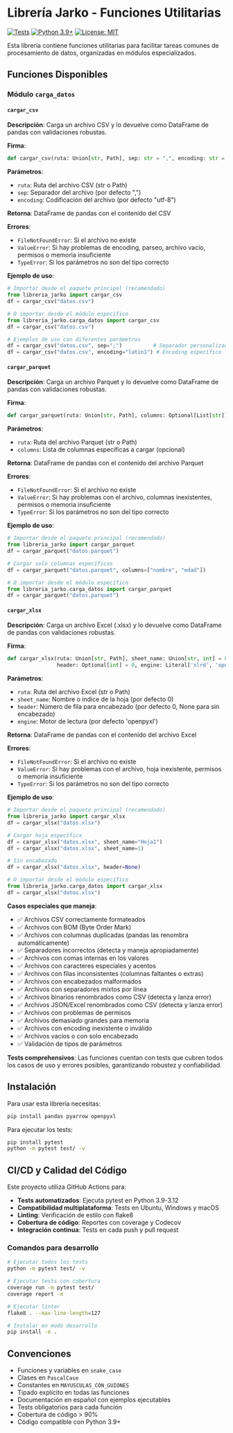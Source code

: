 # Librería Jarko - Funciones Utilitarias

[![Tests](https://github.com/jarkillo/libreria_jarko/actions/workflows/python-tests.yml/badge.svg)](https://github.com/USUARIO/libreria_jarko/actions/workflows/python-tests.yml)
[![Python 3.9+](https://img.shields.io/badge/python-3.9+-blue.svg)](https://www.python.org/downloads/)
[![License: MIT](https://img.shields.io/badge/License-MIT-yellow.svg)](https://opensource.org/licenses/MIT)

Esta librería contiene funciones utilitarias para facilitar tareas comunes de procesamiento de datos, organizadas en módulos especializados.

## Funciones Disponibles

### Módulo `carga_datos`

#### `cargar_csv`

**Descripción**: Carga un archivo CSV y lo devuelve como DataFrame de pandas con validaciones robustas.

**Firma**: 
```python
def cargar_csv(ruta: Union[str, Path], sep: str = ",", encoding: str = "utf-8") -> pd.DataFrame
```

**Parámetros**:
- `ruta`: Ruta del archivo CSV (str o Path)
- `sep`: Separador del archivo (por defecto ",")
- `encoding`: Codificación del archivo (por defecto "utf-8")

**Retorna**: DataFrame de pandas con el contenido del CSV

**Errores**:
- `FileNotFoundError`: Si el archivo no existe
- `ValueError`: Si hay problemas de encoding, parseo, archivo vacío, permisos o memoria insuficiente
- `TypeError`: Si los parámetros no son del tipo correcto

**Ejemplo de uso**:
```python
# Importar desde el paquete principal (recomendado)
from libreria_jarko import cargar_csv
df = cargar_csv("datos.csv")

# O importar desde el módulo específico
from libreria_jarko.carga_datos import cargar_csv
df = cargar_csv("datos.csv")

# Ejemplos de uso con diferentes parámetros
df = cargar_csv("datos.csv", sep=";")          # Separador personalizado
df = cargar_csv("datos.csv", encoding="latin1") # Encoding específico
```

#### `cargar_parquet`

**Descripción**: Carga un archivo Parquet y lo devuelve como DataFrame de pandas con validaciones robustas.

**Firma**: 
```python
def cargar_parquet(ruta: Union[str, Path], columns: Optional[List[str]] = None) -> pd.DataFrame
```

**Parámetros**:
- `ruta`: Ruta del archivo Parquet (str o Path)
- `columns`: Lista de columnas específicas a cargar (opcional)

**Retorna**: DataFrame de pandas con el contenido del archivo Parquet

**Errores**:
- `FileNotFoundError`: Si el archivo no existe
- `ValueError`: Si hay problemas con el archivo, columnas inexistentes, permisos o memoria insuficiente
- `TypeError`: Si los parámetros no son del tipo correcto

**Ejemplo de uso**:
```python
# Importar desde el paquete principal (recomendado)
from libreria_jarko import cargar_parquet
df = cargar_parquet("datos.parquet")

# Cargar solo columnas específicas
df = cargar_parquet("datos.parquet", columns=["nombre", "edad"])

# O importar desde el módulo específico
from libreria_jarko.carga_datos import cargar_parquet
df = cargar_parquet("datos.parquet")
```

#### `cargar_xlsx`

**Descripción**: Carga un archivo Excel (.xlsx) y lo devuelve como DataFrame de pandas con validaciones robustas.

**Firma**: 
```python
def cargar_xlsx(ruta: Union[str, Path], sheet_name: Union[str, int] = 0, 
                header: Optional[int] = 0, engine: Literal['xlrd', 'openpyxl', 'odf', 'pyxlsb', 'calamine'] = 'openpyxl') -> pd.DataFrame
```

**Parámetros**:
- `ruta`: Ruta del archivo Excel (str o Path)
- `sheet_name`: Nombre o índice de la hoja (por defecto 0)
- `header`: Número de fila para encabezado (por defecto 0, None para sin encabezado)
- `engine`: Motor de lectura (por defecto 'openpyxl')

**Retorna**: DataFrame de pandas con el contenido del archivo Excel

**Errores**:
- `FileNotFoundError`: Si el archivo no existe
- `ValueError`: Si hay problemas con el archivo, hoja inexistente, permisos o memoria insuficiente
- `TypeError`: Si los parámetros no son del tipo correcto

**Ejemplo de uso**:
```python
# Importar desde el paquete principal (recomendado)
from libreria_jarko import cargar_xlsx
df = cargar_xlsx("datos.xlsx")

# Cargar hoja específica
df = cargar_xlsx("datos.xlsx", sheet_name="Hoja1")
df = cargar_xlsx("datos.xlsx", sheet_name=1)

# Sin encabezado
df = cargar_xlsx("datos.xlsx", header=None)

# O importar desde el módulo específico
from libreria_jarko.carga_datos import cargar_xlsx
df = cargar_xlsx("datos.xlsx")
```

**Casos especiales que maneja**:
- ✅ Archivos CSV correctamente formateados
- ✅ Archivos con BOM (Byte Order Mark) 
- ✅ Archivos con columnas duplicadas (pandas las renombra automáticamente)
- ✅ Separadores incorrectos (detecta y maneja apropiadamente)
- ✅ Archivos con comas internas en los valores
- ✅ Archivos con caracteres especiales y acentos
- ✅ Archivos con filas inconsistentes (columnas faltantes o extras)
- ✅ Archivos con encabezados malformados
- ✅ Archivos con separadores mixtos por línea
- ✅ Archivos binarios renombrados como CSV (detecta y lanza error)
- ✅ Archivos JSON/Excel renombrados como CSV (detecta y lanza error)
- ✅ Archivos con problemas de permisos
- ✅ Archivos demasiado grandes para memoria
- ✅ Archivos con encoding inexistente o inválido
- ✅ Archivos vacíos o con solo encabezado
- ✅ Validación de tipos de parámetros

**Tests comprehensivos**: Las funciones cuentan con tests que cubren todos los casos de uso y errores posibles, garantizando robustez y confiabilidad.

## Instalación

Para usar esta librería necesitas:
```bash
pip install pandas pyarrow openpyxl
```

Para ejecutar los tests:
```bash
pip install pytest
python -m pytest test/ -v
```

## CI/CD y Calidad del Código

Este proyecto utiliza GitHub Actions para:

- **Tests automatizados**: Ejecuta pytest en Python 3.9-3.12
- **Compatibilidad multiplataforma**: Tests en Ubuntu, Windows y macOS
- **Linting**: Verificación de estilo con flake8
- **Cobertura de código**: Reportes con coverage y Codecov
- **Integración continua**: Tests en cada push y pull request

### Comandos para desarrollo

```bash
# Ejecutar todos los tests
python -m pytest test/ -v

# Ejecutar tests con cobertura
coverage run -m pytest test/
coverage report -m

# Ejecutar linter
flake8 . --max-line-length=127

# Instalar en modo desarrollo
pip install -e .
```

## Convenciones

- Funciones y variables en `snake_case`
- Clases en `PascalCase`
- Constantes en `MAYUSCULAS_CON_GUIONES`
- Tipado explícito en todas las funciones
- Documentación en español con ejemplos ejecutables
- Tests obligatorios para cada función
- Cobertura de código > 90%
- Código compatible con Python 3.9+ 
